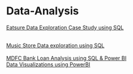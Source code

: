 # Data-Analysis

[Eatsure Data Exploration Case Study using SQL](https://github.com/Baishaki-sfdc/Eatsure-DataExploration-Using-SQL)<br/><br/>

[Music Store Data exploration using SQL](https://github.com/Baishaki-sfdc/Spolify-Data-Analysis_SQL)</br></br>
[MDFC Bank Loan Analysis using SQL & Power BI](https://github.com/Baishaki-sfdc/Bank-Loan-Analysis_Power-BI)<br/>
[Data Visualizations using PowerBI](https://www.novypro.com/profile_projects/baishakidas)

